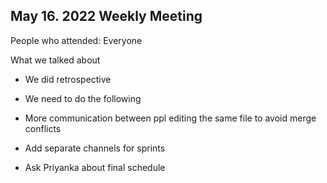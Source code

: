 May 16. 2022 Weekly Meeting
---------------------------

People who attended: Everyone

What we talked about

-   We did retrospective

-   We need to do the following

-   More communication between ppl editing the same file to avoid merge conflicts

-   Add separate channels for sprints

-   Ask Priyanka about final schedule